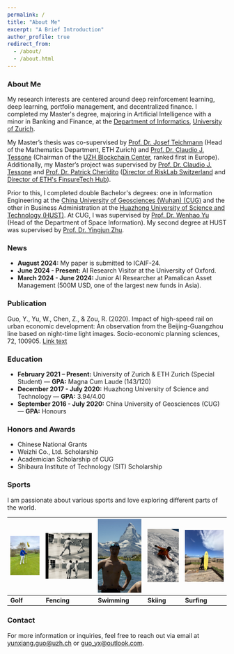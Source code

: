 ```yaml
---
permalink: /
title: "About Me"
excerpt: "A Brief Introduction"
author_profile: true
redirect_from: 
  - /about/
  - /about.html
---
```


### About Me

My research interests are centered around deep reinforcement learning, deep learning, portfolio management, and decentralized finance. I completed my Master's degree, majoring in Artificial Intelligence with a minor in Banking and Finance, at the [Department of Informatics](https://www.ifi.uzh.ch/en.html), [University of Zurich](https://www.uzh.ch/en.html).

My Master’s thesis was co-supervised by [Prof. Dr. Josef Teichmann](https://people.math.ethz.ch/~jteichma/) (Head of the Mathematics Department, ETH Zurich) and [Prof. Dr. Claudio J. Tessone](https://www.blockchain.uzh.ch/members/prof-dr-claudio-j-tessone/) (Chairman of the [UZH Blockchain Center](https://www.blockchain.uzh.ch/), ranked first in Europe). Additionally, my Master’s project was supervised by [Prof. Dr. Claudio J. Tessone](https://www.blockchain.uzh.ch/members/prof-dr-claudio-j-tessone/) and [Prof. Dr. Patrick Cheridito](https://people.math.ethz.ch/~patrickc/) ([Director of RiskLab Switzerland](https://risklab.ethz.ch/) and [Director of ETH's FinsureTech Hub](https://finsuretech.ethz.ch/)).

Prior to this, I completed double Bachelor's degrees: one in Information Engineering at the [China University of Geosciences (Wuhan) (CUG)](https://en.cug.edu.cn/) and the other in Business Administration at the [Huazhong University of Science and Technology (HUST)](https://english.hust.edu.cn/). At CUG, I was supervised by [Prof. Dr. Wenhao Yu](https://grzy.cug.edu.cn/yuwenhao/en/index.htm) (Head of the Department of Space Information). My second degree at HUST was supervised by [Prof. Dr. Yingjun Zhu](http://english.cm.hust.edu.cn/info/1094/1299.htm).

### News

- **August 2024:** My paper is submitted to ICAIF-24.
- **June 2024 - Present:** AI Research Visitor at the University of Oxford.
- **March 2024 - June 2024:** Junior AI Researcher at Pamalican Asset Management (500M USD, one of the largest new funds in Asia).

### Publication

Guo, Y., Yu, W., Chen, Z., & Zou, R. (2020). Impact of high-speed rail on urban economic development: An observation from the Beijing-Guangzhou line based on night-time light images. Socio-economic planning sciences, 72, 100905. [Link text](https://doi.org/10.1016/j.seps.2020.100905)

### Education

- **February 2021 – Present:** University of Zurich & ETH Zurich (Special Student) — **GPA:** Magna Cum Laude (143/120)
- **December 2017 - July 2020:** Huazhong University of Science and Technology — **GPA:** 3.94/4.00
- **September 2016 - July 2020:** China University of Geosciences (CUG) — **GPA:** Honours

### Honors and Awards

- Chinese National Grants
- Weizhi Co., Ltd. Scholarship
- Academician Scholarship of CUG
- Shibaura Institute of Technology (SIT) Scholarship

### Sports

I am passionate about various sports and love exploring different parts of the world.

| ![Golf](/images/golf.jpg) | ![Fencing](/images/fencing.jpg) | ![Swimming](/images/swimming.jpg) | ![Skiing](/images/skiing.jpg) | ![Surfing](/images/surfing.jpg) |
|---------------------------|---------------------------------|-----------------------------------|-------------------------------|--------------------------------|
| **Golf**                  | **Fencing**                     | **Swimming**                     | **Skiing**                    | **Surfing**                    |

### Contact

For more information or inquiries, feel free to reach out via email at yunxiang.guo@uzh.ch or guo_yx@outlook.com.

